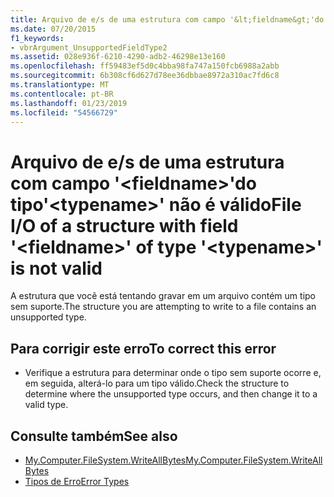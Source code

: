 ```yaml
---
title: Arquivo de e/s de uma estrutura com campo '&lt;fieldname&gt;'do tipo'&lt;typename&gt;' não é válido
ms.date: 07/20/2015
f1_keywords:
- vbrArgument_UnsupportedFieldType2
ms.assetid: 028e936f-6210-4290-adb2-46298e13e160
ms.openlocfilehash: ff59483ef5d0c4bba98fa747a150fcb6988a2abb
ms.sourcegitcommit: 6b308cf6d627d78ee36dbbae8972a310ac7fd6c8
ms.translationtype: MT
ms.contentlocale: pt-BR
ms.lasthandoff: 01/23/2019
ms.locfileid: "54566729"
---
```

# <a name="file-io-of-a-structure-with-field-ltfieldnamegt-of-type-lttypenamegt-is-not-valid"></a><span data-ttu-id="08d16-102">Arquivo de e/s de uma estrutura com campo '&lt;fieldname&gt;'do tipo'&lt;typename&gt;' não é válido</span><span class="sxs-lookup"><span data-stu-id="08d16-102">File I/O of a structure with field '&lt;fieldname&gt;' of type '&lt;typename&gt;' is not valid</span></span>
<span data-ttu-id="08d16-103">A estrutura que você está tentando gravar em um arquivo contém um tipo sem suporte.</span><span class="sxs-lookup"><span data-stu-id="08d16-103">The structure you are attempting to write to a file contains an unsupported type.</span></span>  
  
## <a name="to-correct-this-error"></a><span data-ttu-id="08d16-104">Para corrigir este erro</span><span class="sxs-lookup"><span data-stu-id="08d16-104">To correct this error</span></span>  
  
-   <span data-ttu-id="08d16-105">Verifique a estrutura para determinar onde o tipo sem suporte ocorre e, em seguida, alterá-lo para um tipo válido.</span><span class="sxs-lookup"><span data-stu-id="08d16-105">Check the structure to determine where the unsupported type occurs, and then change it to a valid type.</span></span>  
  
## <a name="see-also"></a><span data-ttu-id="08d16-106">Consulte também</span><span class="sxs-lookup"><span data-stu-id="08d16-106">See also</span></span>
- [<span data-ttu-id="08d16-107">My.Computer.FileSystem.WriteAllBytes</span><span class="sxs-lookup"><span data-stu-id="08d16-107">My.Computer.FileSystem.WriteAllBytes</span></span>](xref:Microsoft.VisualBasic.MyServices.FileSystemProxy.WriteAllBytes%2A)
- [<span data-ttu-id="08d16-108">Tipos de Erro</span><span class="sxs-lookup"><span data-stu-id="08d16-108">Error Types</span></span>](../../visual-basic/programming-guide/language-features/error-types.md)
